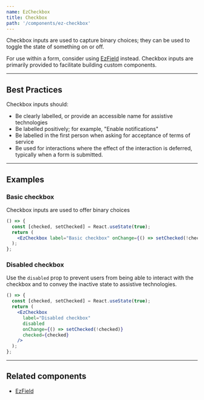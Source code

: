 ```yaml
---
name: EzCheckbox
title: Checkbox
path: '/components/ez-checkbox'
---
```


Checkbox inputs are used to capture binary choices; they can be used to toggle the state of something on or off.

For use within a form, consider using [EzField](/components/ez-field#multiple-choice-input-field) instead. Checkbox inputs are primarily provided to facilitate building custom components.

---

## Best Practices

Checkbox inputs should:

- Be clearly labelled, or provide an accessible name for assistive technologies
- Be labelled positively; for example, "Enable notifications"
- Be labelled in the first person when asking for acceptance of terms of service
- Be used for interactions where the effect of the interaction is deferred, typically when a form is submitted.

---

## Examples

### Basic checkbox

Checkbox inputs are used to offer binary choices

```jsx
() => {
  const [checked, setChecked] = React.useState(true);
  return (
    <EzCheckbox label="Basic checkbox" onChange={() => setChecked(!checked)} checked={checked} />
  );
};
```

### Disabled checkbox

Use the `disabled` prop to prevent users from being able to interact with the checkbox and to convey the inactive state to assistive technologies.

```jsx
() => {
  const [checked, setChecked] = React.useState(true);
  return (
    <EzCheckbox
      label="Disabled checkbox"
      disabled
      onChange={() => setChecked(!checked)}
      checked={checked}
    />
  );
};
```

---

## Related components

- [EzField](/components/ez-field)
